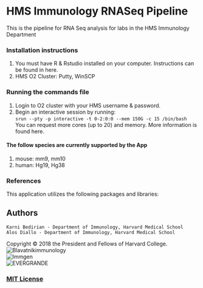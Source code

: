 # HMS Immunology RNASeq Pipeline
This is the pipeline for RNA Seq analysis for labs in the HMS Immunology Department



### Installation instructions
1. You must have R & Rstudio installed on your computer. Instructions can be found in here.
2. HMS O2 Cluster: Putty, WinSCP

### Running the commands file 
1. Login to O2 cluster with your HMS username & password. 
2. Begin an interactive session by running:<br>
	`srun --pty -p interactive -t 0-2:0:0 --mem 150G -c 15 /bin/bash`<br>
	You can request more cores (up to 20) and memory. More information is found here.


#### The follow species are currently supported by the App
1. mouse: mm9, mm10 <br>
2. human: Hg19, Hg38 <br>


### References
This application utilizes the following packages and libraries:<br>



Authors
--------------------
	Karni Bedirian - Department of Immunology, Harvard Medical School
	Alos Diallo - Department of Immunology, Harvard Medical School
  	
Copyright © 2018 the President and Fellows of Harvard College.
![Blavatnikimmunology](https://storage.googleapis.com/gencode_ch_data/Blavatnikimmunology.jpg)  
![Immgen](https://storage.googleapis.com/gencode_ch_data/immgen.png)  
![EVERGRANDE](https://storage.googleapis.com/gencode_ch_data/evergrande_logo_footer2.png)

### [MIT License](https://github.com/alosdiallo/HiC_Network_Viz_tool/blob/master/Licence.txt)
